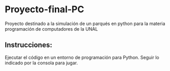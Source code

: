 # Proyecto-final-PC
Proyecto destinado a la simulación de un parqués en python para la materia programación de computadores de la UNAL

## Instrucciones: 

Ejecutar el código en un entorno de programación para Python. Seguir lo indicado por la consola para jugar.
